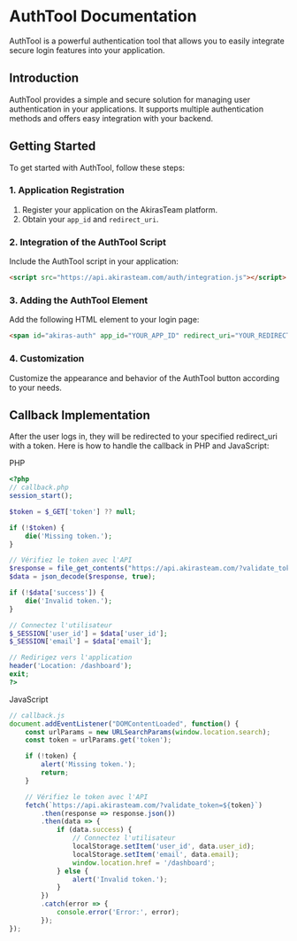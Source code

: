 # AuthTool Documentation

AuthTool is a powerful authentication tool that allows you to easily integrate secure login features into your application.

## Introduction

AuthTool provides a simple and secure solution for managing user authentication in your applications. It supports multiple authentication methods and offers easy integration with your backend.

## Getting Started

To get started with AuthTool, follow these steps:

### 1. Application Registration

1. Register your application on the AkirasTeam platform.
2. Obtain your `app_id` and `redirect_uri`.

### 2. Integration of the AuthTool Script

Include the AuthTool script in your application:

```html
<script src="https://api.akirasteam.com/auth/integration.js"></script>
```

### 3. Adding the AuthTool Element

Add the following HTML element to your login page:

```html
<span id="akiras-auth" app_id="YOUR_APP_ID" redirect_uri="YOUR_REDIRECT_URI"></span>
```

### 4. Customization

Customize the appearance and behavior of the AuthTool button according to your needs.

## Callback Implementation

After the user logs in, they will be redirected to your specified redirect_uri with a token. Here is how to handle the callback in PHP and JavaScript:

PHP
```php
<?php
// callback.php
session_start();

$token = $_GET['token'] ?? null;

if (!$token) {
    die('Missing token.');
}

// Vérifiez le token avec l'API
$response = file_get_contents("https://api.akirasteam.com/?validate_token=$token");
$data = json_decode($response, true);

if (!$data['success']) {
    die('Invalid token.');
}

// Connectez l'utilisateur
$_SESSION['user_id'] = $data['user_id'];
$_SESSION['email'] = $data['email'];

// Redirigez vers l'application
header('Location: /dashboard');
exit;
?>
```
JavaScript
```js
// callback.js
document.addEventListener("DOMContentLoaded", function() {
    const urlParams = new URLSearchParams(window.location.search);
    const token = urlParams.get('token');

    if (!token) {
        alert('Missing token.');
        return;
    }

    // Vérifiez le token avec l'API
    fetch(`https://api.akirasteam.com/?validate_token=${token}`)
        .then(response => response.json())
        .then(data => {
            if (data.success) {
                // Connectez l'utilisateur
                localStorage.setItem('user_id', data.user_id);
                localStorage.setItem('email', data.email);
                window.location.href = '/dashboard';
            } else {
                alert('Invalid token.');
            }
        })
        .catch(error => {
            console.error('Error:', error);
        });
});
```
